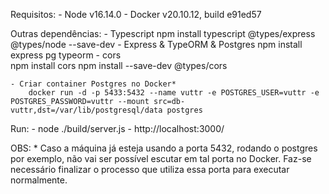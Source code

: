 Requisitos:
    - Node v16.14.0
    - Docker v20.10.12, build e91ed57

Outras dependências:
    - Typescript
        npm install typescript @types/express @types/node --save-dev
    - Express & TypeORM & Postgres
        npm install express pg typeorm
    - cors    
        npm install cors
        npm install --save-dev @types/cors

    - Criar container Postgres no Docker*
        docker run -d -p 5433:5432 --name vuttr -e POSTGRES_USER=vuttr -e POSTGRES_PASSWORD=vuttr --mount src=db-vuttr,dst=/var/lib/postgresql/data postgres

Run:
    - node ./build/server.js
    - http://localhost:3000/

OBS:
    * Caso a máquina já esteja usando a porta 5432, rodando o postgres por exemplo, não vai ser possível escutar em tal porta no Docker. Faz-se necessário finalizar o processo que utiliza essa porta para executar normalmente.